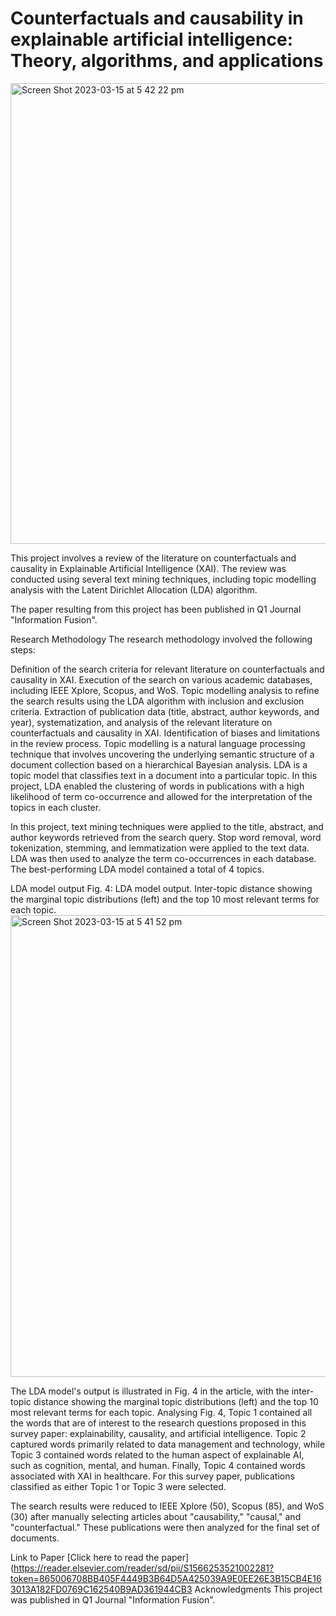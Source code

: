 # Counterfactuals and causability in explainable artificial intelligence: Theory, algorithms, and applications

<img width="737" alt="Screen Shot 2023-03-15 at 5 42 22 pm" src="https://user-images.githubusercontent.com/48231558/225239961-64cd8b42-5bba-43cc-9785-b90bf522ea49.png">

This project involves a review of the literature on counterfactuals and causality in Explainable Artificial Intelligence (XAI). The review was conducted using several text mining techniques, including topic modelling analysis with the Latent Dirichlet Allocation (LDA) algorithm.

The paper resulting from this project has been published in Q1 Journal "Information Fusion".

Research Methodology
The research methodology involved the following steps:

Definition of the search criteria for relevant literature on counterfactuals and causality in XAI.
Execution of the search on various academic databases, including IEEE Xplore, Scopus, and WoS.
Topic modelling analysis to refine the search results using the LDA algorithm with inclusion and exclusion criteria.
Extraction of publication data (title, abstract, author keywords, and year), systematization, and analysis of the relevant literature on counterfactuals and causality in XAI.
Identification of biases and limitations in the review process.
Topic modelling is a natural language processing technique that involves uncovering the underlying semantic structure of a document collection based on a hierarchical Bayesian analysis. LDA is a topic model that classifies text in a document into a particular topic. In this project, LDA enabled the clustering of words in publications with a high likelihood of term co-occurrence and allowed for the interpretation of the topics in each cluster.

In this project, text mining techniques were applied to the title, abstract, and author keywords retrieved from the search query. Stop word removal, word tokenization, stemming, and lemmatization were applied to the text data. LDA was then used to analyze the term co-occurrences in each database. The best-performing LDA model contained a total of 4 topics.

LDA model output
Fig. 4: LDA model output. Inter-topic distance showing the marginal topic distributions (left) and the top 10 most relevant terms for each topic.
<img width="739" alt="Screen Shot 2023-03-15 at 5 41 52 pm" src="https://user-images.githubusercontent.com/48231558/225239877-0aa60429-371a-494a-bc25-2f66709c9285.png">

The LDA model's output is illustrated in Fig. 4 in the article, with the inter-topic distance showing the marginal topic distributions (left) and the top 10 most relevant terms for each topic. Analysing Fig. 4, Topic 1 contained all the words that are of interest to the research questions proposed in this survey paper: explainability, causality, and artificial intelligence. Topic 2 captured words primarily related to data management and technology, while Topic 3 contained words related to the human aspect of explainable AI, such as cognition, mental, and human. Finally, Topic 4 contained words associated with XAI in healthcare. For this survey paper, publications classified as either Topic 1 or Topic 3 were selected.

The search results were reduced to IEEE Xplore (50), Scopus (85), and WoS (30) after manually selecting articles about "causability," "causal," and "counterfactual." These publications were then analyzed for the final set of documents.

Link to Paper
[Click here to read the paper](https://reader.elsevier.com/reader/sd/pii/S1566253521002281?token=865006708BB405F4449B3B64D5A425039A9E0EE26E3B15CB4E163013A182FD0769C162540B9AD361944CB3
Acknowledgments
This project was published in Q1 Journal "Information Fusion".
